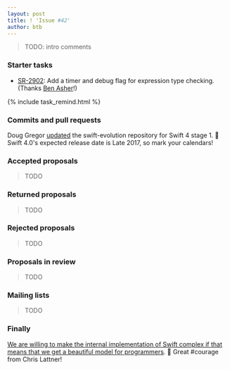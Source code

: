 ```yaml
---
layout: post
title: ! 'Issue #42'
author: btb
---
```


> TODO: intro comments

<!--excerpt-->

### Starter tasks

- [SR-2902](https://bugs.swift.org/browse/SR-2902): Add a timer and debug flag for expression type checking. (Thanks [Ben Asher](https://twitter.com/benasher44/status/785192508158377984)!)

{% include task_remind.html %}

### Commits and pull requests

Doug Gregor [updated](https://github.com/apple/swift-evolution/pull/541) the swift-evolution repository for Swift 4 stage 1. 🎉 Swift 4.0's expected release date is Late 2017, so mark your calendars!

### Accepted proposals

> TODO

### Returned proposals

> TODO

### Rejected proposals

> TODO

### Proposals in review

> TODO

### Mailing lists

> TODO

### Finally

[We are willing to make the internal implementation of Swift complex if that means that we get a beautiful model for programmers](https://twitter.com/ericasadun/status/784528752822849536). 👏 Great #courage from Chris Lattner!
